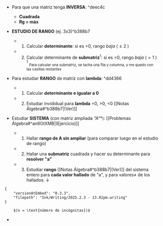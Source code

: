 
- Para que una matriz tenga **INVERSA**: ^deec4c
	-  **Cuadrada**
	-  **Rg = máx**

- **ESTUDIO DE RANGO**  (ej. 3x3)^b388b7
	- 1) Calcular **determinante**: si es =0, rango _baja_ ($\leq 2$ )
	- 2) Calcular determinante de **submatriz**$^1$: si es =0, rango _baja_ ($= 1$ )
	$^1$ <sub>Para calcular una submatriz, se tacha una fila y columna, y me quedo con las casillas restantes</sub>

- Para estudiar **RANGO** de matriz con **lambda**: ^dd4366
	- 1) Calcular **determinante e igualar a 0**
	- 2) Estudiar invididual para **lambda** =0, >0, <0 [[Notas Álgebra#^b388b7|(Ver)]]
	
- Estudiar **SISTEMA** (con matriz ampliada **"A*"**): [[Problemas Álgebra#^an6OtXMB|(Ejercicio)]]
	- 1) Hallar **rango de A sin ampliar** (para comparar luego en el estudio de rango)
	- 2) Hallar una **submatriz** cuadrada y hacer su determinante para **resolver "a"**
	- 3) Estudiar **rango** [[Notas Álgebra#^b388b7|(Ver)]]  del sistema entero para **cada valor hallado** de "a", y para valores$\neq$ de los hallados.
		$\downarrow$
```handwritten-ink
{
	"versionAtEmbed": "0.3.3",
	"filepath": "Ink/Writing/2025.2.3 - 13.02pm.writing"
}
```

		$(n = \text{número de incógnitas})$

- 